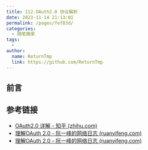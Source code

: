 ```yaml
---
title: 112.OAuth2.0 协议解析
date: 2023-11-14 21:13:01
permalink: /pages/fef83d/
categories:
  - 随笔摘录
tags:
  - 
author: 
  name: ReturnTmp
  link: https://github.com/ReturnTmp
---
```


## 前言



## 参考链接

- [OAuth2.0 详解 - 知乎 (zhihu.com)](https://zhuanlan.zhihu.com/p/509212673)
- [理解OAuth 2.0 - 阮一峰的网络日志 (ruanyifeng.com)](https://www.ruanyifeng.com/blog/2014/05/oauth_2_0.html)
- [理解OAuth 2.0 - 阮一峰的网络日志 (ruanyifeng.com)](https://www.ruanyifeng.com/blog/2014/05/oauth_2_0.html)

